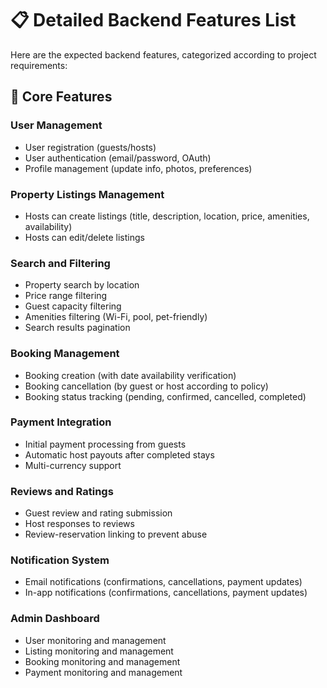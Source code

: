 # 📋 Detailed Backend Features List

Here are the expected backend features, categorized according to project requirements:

## 🔑 Core Features

### User Management
- User registration (guests/hosts)
- User authentication (email/password, OAuth)
- Profile management (update info, photos, preferences)

### Property Listings Management
- Hosts can create listings (title, description, location, price, amenities, availability)
- Hosts can edit/delete listings

### Search and Filtering
- Property search by location
- Price range filtering
- Guest capacity filtering
- Amenities filtering (Wi-Fi, pool, pet-friendly)
- Search results pagination

### Booking Management
- Booking creation (with date availability verification)
- Booking cancellation (by guest or host according to policy)
- Booking status tracking (pending, confirmed, cancelled, completed)

### Payment Integration
- Initial payment processing from guests
- Automatic host payouts after completed stays
- Multi-currency support

### Reviews and Ratings
- Guest review and rating submission
- Host responses to reviews
- Review-reservation linking to prevent abuse

### Notification System
- Email notifications (confirmations, cancellations, payment updates)
- In-app notifications (confirmations, cancellations, payment updates)

### Admin Dashboard
- User monitoring and management
- Listing monitoring and management
- Booking monitoring and management
- Payment monitoring and management